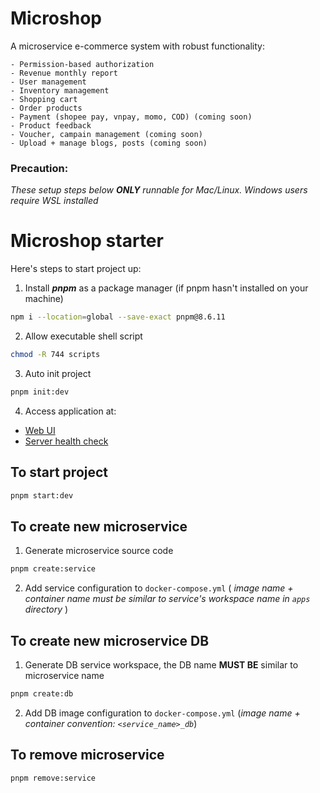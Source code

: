 # Microshop

A microservice e-commerce system with robust functionality:

    - Permission-based authorization
    - Revenue monthly report
    - User management
    - Inventory management
    - Shopping cart
    - Order products
    - Payment (shopee pay, vnpay, momo, COD) (coming soon)
    - Product feedback
    - Voucher, campain management (coming soon)
    - Upload + manage blogs, posts (coming soon)


### Precaution:
_These setup steps below **ONLY** runnable for Mac/Linux. Windows users require WSL installed_

# Microshop starter

Here's steps to start project up:

1. Install <em><b>pnpm</b></em> as a package manager (if pnpm hasn't installed on your machine)
```sh
npm i --location=global --save-exact pnpm@8.6.11
```
2. Allow executable shell script
```sh
chmod -R 744 scripts
```
3. Auto init project
```sh
pnpm init:dev
```
4. Access application at:
- [Web UI](http://localhost:5173)
- [Server health check](http://localhost/api/ping)

## To start project
```sh
pnpm start:dev
```

## To create new microservice
1. Generate microservice source code
```sh
pnpm create:service
```
2. Add service configuration to `docker-compose.yml` ( _image name + container name must be similar to service's workspace name in `apps` directory_ )

## To create new microservice DB
1. Generate DB service workspace, the DB name **MUST BE** similar to microservice name
```sh
pnpm create:db
```
2. Add DB image configuration to `docker-compose.yml` (_image name + container convention: `<service_name>_db`_)

## To remove microservice
```sh
pnpm remove:service
```
